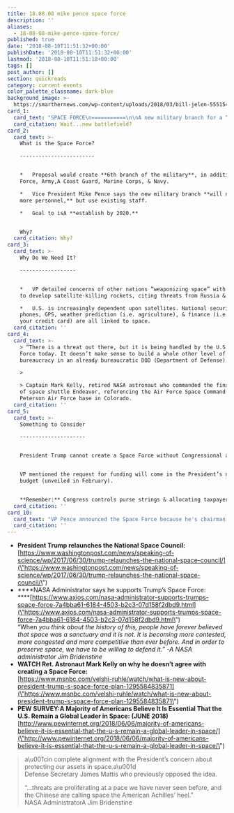 ```yaml
---
title: 18.08.08 mike pence space force
description: ''
aliases:
  - 18-08-08-mike-pence-space-force/
published: true
date: '2018-08-10T11:51:32+00:00'
publishDate: '2018-08-10T11:51:32+00:00'
lastmod: '2018-08-10T11:51:18+00:00'
tags: []
post_author: []
section: quickreads
category: current events
color_palette_classname: dark-blue
background_image: >-
  https://smarthernews.com/wp-content/uploads/2018/03/bill-jelen-555154-unsplash-scaled.jpg
card_1:
  card_text: "SPACE FORCE\n===========\n\nA new military branch for a “new battlefielda\x1D – the White House proposes a Space Force to patrol and protect a\x1Cthe next great American frontier.”\n\nWait...new battlefield?"
  card_citation: Wait...new battlefield?
card_2:
  card_text: >-
    What is the Space Force?

    ------------------------


    *   Proposal would create **6th branch of the military**, in addition to Air
    Force, Army,A Coast Guard, Marine Corps, & Navy.

    *   Vice President Mike Pence says the new military branch **will not add
    more personnel,** but use existing staff.

    *   Goal to isA **establish by 2020.**


    Why?
  card_citation: Why?
card_3:
  card_text: >-
    Why Do We Need It?

    ------------------


    *   VP detailed concerns of other nations “weaponizing space” with efforts
    to develop satellite-killing rockets, citing threats from Russia & China.

    *   U.S. is increasingly dependent upon satellites. National security, TVs,
    phones, GPS, weather prediction (i.e. agriculture), & finance (i.e. swiping
    your credit card) are all linked to space.
  card_citation: ''
card_4:
  card_text: >-
    > “There is a threat out there, but it is being handled by the U.S. Air
    Force today. It doesn’t make sense to build a whole other level of
    bureaucracy in an already bureaucratic DOD (Department of Defense).”

    > 

    > Captain Mark Kelly, retired NASA astronaut who commanded the final mission
    of space shuttle Endeavor, referencing the Air Force Space Command at
    Peterson Air Force base in Colorado.
  card_citation: ''
card_5:
  card_text: >-
    Something to Consider

    ---------------------


    President Trump cannot create a Space Force without Congressional approval.


    VP mentioned the request for funding will come in the President’s next
    budget (unveiled in February).


    **Remember:** Congress controls purse strings & allocating taxpayer money.
  card_citation: ''
card_10:
  card_text: "VP Pence announced the Space Force because he's chairman of the National Space Council - a concept created under Pres. Eisenhower that was disbanded during Clinton administration. Trump a\x1Crestarteda\x1D it in 2017.\n\n[view sources](https://smarthernews.com/18-08-08-mike-pence-space-force/)"
  card_citation: ''
---
```

*   **President Trump relaunches the National Space Council:**  
    [https://www.washingtonpost.com/news/speaking-of-science/wp/2017/06/30/trump-relaunches-the-national-space-council/](\"https://www.washingtonpost.com/news/speaking-of-science/wp/2017/06/30/trump-relaunches-the-national-space-council/\")
*   ****NASA Administrator says he supports Trump’s Space Force:  
    ****[https://www.axios.com/nasa-administrator-supports-trumps-space-force-7a4bba61-6184-4503-b2c3-07d158f2dbd9.html](\"https://www.axios.com/nasa-administrator-supports-trumps-space-force-7a4bba61-6184-4503-b2c3-07d158f2dbd9.html\")  
    “When _you think about the history of this, people have forever believed that space was a sanctuary and it is not. It is becoming more contested, more congested and more competitive than ever before. And in order to preserve space, we have to be willing to defend it.” -A NASA administrator Jim Bridenstine_
*   **WATCH Ret. Astronaut Mark Kelly on why he doesn’t agree with creating a Space Force:**  
    [https://www.msnbc.com/velshi-ruhle/watch/what-is-new-about-president-trump-s-space-force-plan-1295584835871](\"https://www.msnbc.com/velshi-ruhle/watch/what-is-new-about-president-trump-s-space-force-plan-1295584835871\")
*   **PEW SURVEY:A Majority of Americans Believe It Is Essential That the U.S. Remain a Global Leader in Space: (JUNE 2018)**  
    [http://www.pewinternet.org/2018/06/06/majority-of-americans-believe-it-is-essential-that-the-u-s-remain-a-global-leader-in-space/](\"http://www.pewinternet.org/2018/06/06/majority-of-americans-believe-it-is-essential-that-the-u-s-remain-a-global-leader-in-space/\")

> a\\u001cin complete alignment with the President’s concern about protecting our assets in space.a\\u001d  
> Defense Secretary James Mattis who previously opposed the idea.
> 
> “…threats are proliferating at a pace we have never seen before, and the Chinese are calling space the American Achilles’ heel.”  
> NASA AdministratorA Jim Bridenstine